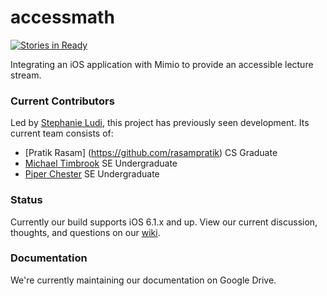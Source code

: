 accessmath
==========
[![Stories in Ready](http://badge.waffle.io/ritaccess/accessmath.png)](http://waffle.io/ritaccess/accessmath)

Integrating an iOS application with Mimio to provide an accessible lecture stream.
### Current Contributors
Led by [Stephanie Ludi](https://github.com/retrogamer80s), this project has previously seen development. Its current team consists of:
* [Pratik Rasam] (https://github.com/rasampratik) CS Graduate 
* [Michael Timbrook](https://github.com/7imbrook) SE Undergraduate 
* [Piper Chester](https://github.com/piperchester) SE Undergraduate 

### Status
Currently our build supports iOS 6.1.x and up. View our current discussion, thoughts, and questions on our [wiki](https://github.com/RITAccess/accessmath/wiki/home).

### Documentation
We're currently maintaining our documentation on Google Drive.
